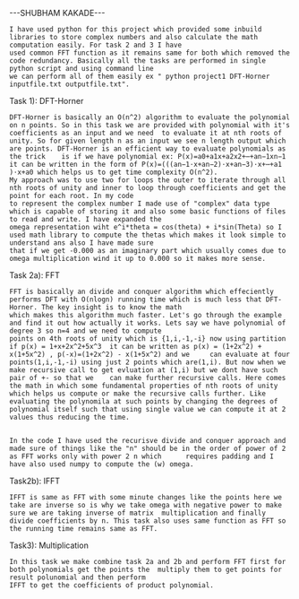 ---SHUBHAM KAKADE---
	
	I have used python for this project which provided some inbuild libraries to store complex numbers and also calculate the math computation easily. For task 2 and 3 I have 
	used common FFT function as it remains same for both which removed the code redundancy. Basically all the tasks are performed in single python script and using command line
	we can perform all of them easily ex " python project1 DFT-Horner inputfile.txt outputfile.txt".
		





Task 1): DFT-Horner

	DFT-Horner is basically an O(n^2) algorithm to evaluate the polynomial on n points. So in this task we are provided with polynomial with it's coefficients as an input and we need 	to evaluate it at nth roots of unity. So for given length n as an input we see n length output which are points. DFT-Horner is an efficient way to evaluate polynomials as the trick 	is if we have polynomial ex: P(x)=a0​+a1​x+a2​x2+⋯+an−1​xn−1 it can be written in the form of P(x)=(((an−1​⋅x+an−2​)⋅x+an−3​)⋅x+⋯+a1​)⋅x+a0​ which helps us to get time complexity O(n^2).
	My approach was to use two for loops the outer to iterate through all nth roots of unity and inner to loop through coefficients and get the point for each root. In my code 
	to represent the complex number I made use of "complex" data type which is capable of storing it and also some basic functions of files to read and write. I have expanded the
	omega representation wiht e^i*theta = cos(theta) + i*sin(Theta) so I used math library to compute the thetas which makes it look simple to understand ans also I have made sure 
	that if we get -0.000 as an imaginary part which usually comes due to omega multiplication wind it up to 0.000 so it makes more sense.



Task 2a): FFT

	FFT is basically an divide and conquer algorithm which effeciently performs DFT with O(nlogn) running time which is much less that DFT-Horner. The key insight is to know the math 
	which makes this algorithm much faster. Let's go through the example and find it out how actually it works. Lets say we have polynomial of degree 3 so n=4 and we need to compute 
	points on 4th roots of unity which is {1,i,-1,-i} now using partition if p(x) = 1+x+2x^2+5x^3  it can be written as p(x) = (1+2x^2) + x(1+5x^2) , p(-x)=(1+2x^2) - x(1+5x^2) and we 	can evaluate at four points(1,i,-1,-i) using just 2 points which are(1,i). But now when we make recursive call to get evluation at (1,i) but we dont have such pair of +- so that we 	can make further recursive calls. Here comes the math in which some fundamental properties of nth roots of unity which helps us compute or make the recursive calls further. Like 	evaluating the polynomila at such points by changing the degrees of polynomial itself such that using single value we can compute it at 2 values thus reducing the time. 

	
	In the code I have used the recurisve divide and conquer approach and made sure of things like the "n" should be in the order of power of 2 as FFT works only with power 2 n which  	requires padding and I have also used numpy to compute the (w) omega.


Task2b): IFFT
	
	
	IFFT is same as FFT with some minute changes like the points here we take are inverse so is why we take omega with negative power to make sure we are taking inverse of matrix 	multiplication and finally divide coefficients by n. This task also uses same function as FFT so the running time remains same as FFT.


Task3): Multiplication

	In this task we make combine task 2a and 2b and perform FFT first for both polynomials get the points the  multiply them to get points for result polunomial and then perform
	IFFT to get the coefficients of product polynomial.
